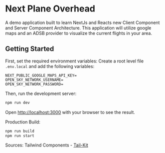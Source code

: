 # Next Plane Overhead
A demo application built to learn NextJs and Reacts new Client Component and Server Component Architecture.
This application will utilize google maps and an ADSB provider to visualize the current flights in your area.

## Getting Started

First, set the required environment variables:
Create a root level file `.env.local` and add the following variables:

```
NEXT_PUBLIC_GOOGLE_MAPS_API_KEY=
OPEN_SKY_NETWORK_USERNAME=
OPEN_SKY_NETWORK_PASSWORD=
```

Then, run the development server:

```bash
npm run dev
```

Open [http://localhost:3000](http://localhost:3000) with your browser to see the result.

Production Build:

```bash
npm run build
npm run start
```

Sources:
Tailwind Components - [Tail-Kit](https://www.tailwind-kit.com/)

